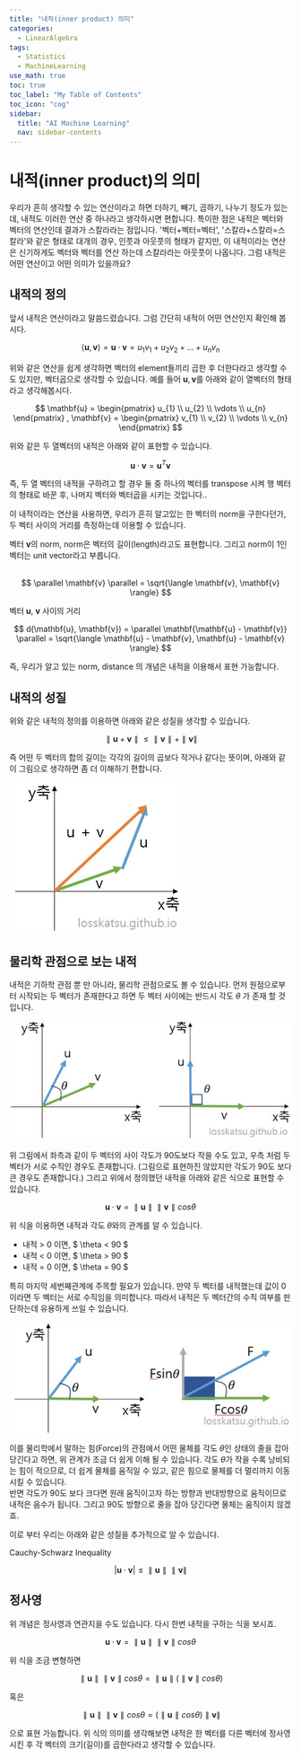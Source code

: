 ```yaml
---
title: "내적(inner product) 의미" 
categories:
  - LinearAlgebra
tags:
  - Statistics
  - MachineLearning
use_math: true
toc: true
toc_label: "My Table of Contents"
toc_icon: "cog"
sidebar:
  title: "AI Machine Learning"
  nav: sidebar-contents
---
```


# 내적(inner product)의 의미

우리가 흔히 생각할 수 있는 연산이라고 하면 더하기, 빼기, 곱하기, 나누기 정도가 있는데, 
내적도 이러한 연산 중 하나라고 생각하시면 편합니다. 
특이한 점은 내적은 벡터와 벡터의 연산인데 결과가 스칼라라는 점입니다. 
'벡터+벡터=벡터', '스칼라+스칼라=스칼라'와 같은 형태로 대개의 경우, 인풋과 아웃풋의 형태가 같지만, 
이 내적이라는 연산은 신기하게도 벡터와 벡터를 연산 하는데 스칼라라는 아웃풋이 나옵니다. 
그럼 내적은 어떤 연산이고 어떤 의미가 있을까요? 
<br />

## 내적의 정의 

앞서 내적은 연산이라고 말씀드렸습니다.
그럼 간단히 내적이 어떤 연산인지 확인해 봅시다.

$$ \langle \mathbf{u}, \mathbf{v} \rangle = \mathbf{u} \cdot \mathbf{v} =  u_{1}v_{1} + u_{2}v_{2} + \dots + u_{n}v_{n} $$

위와 같은 연산을 쉽게 생각하면 벡터의 element들끼리 곱한 후 더한다라고 생각할 수도 있지만, 
벡터곱으로 생각할 수 있습니다. 예를 들어 $\mathbf{u}, \mathbf{v}$를 아래와 같이 열벡터의 형태라고 생각해봅시다.

$$ \mathbf{u} = 
\begin{pmatrix}
u_{1} \\
u_{2} \\
\vdots \\
u_{n}
\end{pmatrix}
, \mathbf{v} =
\begin{pmatrix}
v_{1} \\
v_{2} \\
\vdots \\
v_{n}
\end{pmatrix} $$

위와 같은 두 열벡터의 내적은 아래와 같이 표현할 수 있습니다. 

$$ \mathbf{u} \cdot \mathbf{v} = \mathbf{u}^{T}\mathbf{v} $$

즉, 두 열 벡터의 내적을 구하려고 할 경우 둘 중 하나의 벡터를 transpose 시켜 행 벡터의 형태로 바꾼 후, 
나머지 벡터와 벡터곱을 시키는 것입니다.. 

이 내적이라는 연산을 사용하면, 
우리가 흔히 알고있는 한 벡터의 norm을 구한다던가, 두 벡터 사이의 거리를 측정하는데 이용할 수 있습니다.  

벡터 $\mathbf{v}$의 norm, norm은 벡터의 길이(length)라고도 표현합니다. 그리고 norm이 1인 벡터는 unit vector라고 부릅니다.  
<br />

$$ \parallel \mathbf{v} \parallel = \sqrt{\langle \mathbf{v}, \mathbf{v} \rangle}  $$

벡터 $\mathbf{u}$, $\mathbf{v}$ 사이의 거리 
<br />

$$ d(\mathbf{u}, \mathbf{v}) = \parallel \mathbf{\mathbf{u} - \mathbf{v}} \parallel = \sqrt{\langle \mathbf{u} - \mathbf{v}, \mathbf{u} - \mathbf{v} \rangle}  $$

즉, 우리가 알고 있는 norm, distance 의 개념은 내적을 이용해서 표현 가능합니다.

## 내적의 성질

위와 같은 내적의 정의를 이용하면 아래와 같은 성질을 생각할 수 있습니다.

$$ \parallel \mathbf{u} + \mathbf{v} \parallel \leq \parallel \mathbf{v} \parallel + \parallel \mathbf{v} \parallel $$

즉 어떤 두 벡터의 합의 길이는 각각의 길이의 곱보다 작거나 같다는 뜻이며, 아래와 같이 그림으로 생각하면 좀 더 이해하기 편합니다.

![figure02](/assets/images/innerproduct/innerproduct02.JPG)

 

## 물리학 관점으로 보는 내적

내적은 기하학 관점 뿐 만 아니라, 물리학 관점으로도 볼 수 있습니다. 
먼저 원점으로부터 시작되는 두 벡터가 존재한다고 하면 두 벡터 사이에는 반드시 각도 $\theta$ 가 존재 할 것입니다. 

![figure01](/assets/images/innerproduct/innerproduct01.JPG)

위 그림에서 좌측과 같이 두 벡터의 사이 각도가 90도보다 작을 수도 있고, 
우측 처럼 두 벡터가 서로 수직인 경우도 존재합니다. 
(그림으로 표현하진 않았지만 각도가 90도 보다 큰 경우도 존재합니다.) 
그리고 위에서 정의했던 내적을 아래와 같은 식으로 표현할 수 있습니다. 

$$ \mathbf{u} \cdot \mathbf{v} = \parallel \mathbf{u} \parallel \parallel \mathbf{v} \parallel cos\theta  $$

위 식을 이용하면 내적과 각도 $\theta$와의 관계를 알 수 있습니다. 

* 내적 > 0 이면, $ \theta < 90 $
* 내적 < 0 이면, $ \theta > 90 $
* 내적 = 0 이면, $ \theta = 90 $

특히 마지막 세번째관계에 주목할 필요가 있습니다. 
만약 두 벡터를 내적했는데 값이 0이라면 두 벡터는 서로 수직임을 의미합니다. 
따라서 내적은 두 벡터간의 수직 여부를 판단하는데 유용하게 쓰일 수 있습니다. 

![figure03](/assets/images/innerproduct/innerproduct03.JPG)

이를 물리학에서 말하는 힘(Force)의 관점에서 
어떤 물체를 각도 $\theta$인 상태의 줄을 잡아당긴다고 하면, 
위 관계가 조금 더 쉽게 이해 될 수 있습니다. 
각도 $\theta$가 작을 수록 낭비되는 힘이 적으므로, 
더 쉽게 물체를 움직일 수 있고, 같은 힘으로 물체를 더 멀리까지 이동시킬 수 있습니다.  
반면 각도가 90도 보다 크다면 원래 움직이고자 하는 방향과 반대방향으로 움직이므로 내적은 음수가 됩니다. 
그리고 90도 방향으로 줄을 잡아 당긴다면 물체는 움직이지 않겠죠. 

이로 부터 우리는 아래와 같은 성질을 추가적으로 알 수 있습니다. 

Cauchy-Schwarz Inequality
<br />

$$ | \mathbf{u} \cdot \mathbf{v} | \leq \parallel \mathbf{u} \parallel \parallel \mathbf{v} \parallel $$

## 정사영

위 개념은 정사영과 연관지을 수도 있습니다. 
다시 한번 내적을 구하는 식을 보시죠. 

$$ \mathbf{u} \cdot \mathbf{v} = \parallel \mathbf{u} \parallel \parallel \mathbf{v} \parallel cos\theta  $$

위 식을 조금 변형하면 

$$ \parallel \mathbf{u} \parallel \parallel \mathbf{v} \parallel cos\theta = 
\parallel \mathbf{u} \parallel ( \parallel \mathbf{v} \parallel cos\theta ) $$

혹은

$$ \parallel \mathbf{u} \parallel \parallel \mathbf{v} \parallel cos\theta = 
( \parallel \mathbf{u} \parallel cos\theta ) \parallel \mathbf{v} \parallel   $$

으로 표현 가능합니다. 
위 식의 의미를 생각해보면 내적은 한 벡터를 다른 벡터에 정사영 시킨 후 각 벡터의 크기(길이)를 곱한다라고 생각할 수 있습니다. 



